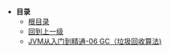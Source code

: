 * **目录**
  * [根目录](/README)
  * [回到上一级](README.md)
  * [JVM从入门到精通-06 GC（垃圾回收算法)](/study/VM/JVM从入门到精通/06%20GC（垃圾回收算法）.md)